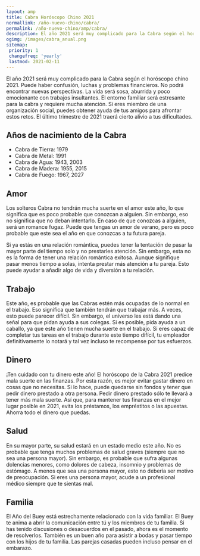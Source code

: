 ```yaml
---
layout: amp
title: Cabra Horóscopo Chino 2021
normallink: /año-nuevo-chino/cabra/
permalink: /año-nuevo-chino/amp/cabra/
description: El año 2021 será muy complicado para la Cabra según el horóscopo chino 2021. Puede haber confusión, luchas y problemas financieros. No podrá encontrar nuevas perspectivas. La vida será sosa, aburrida y poco emocionante con trabajos insultantes. El entorno familiar será estresante para la cabra y requiere mucha atención. Si eres miembro de una organización social, puedes obtener ayuda de tus amigos para afrontar estos retos. El último trimestre de 2021 traerá cierto alivio a tus dificultades.
ogimg: /images/cabra_anual.png
sitemap:
 priority: 1
 changefreq: 'yearly'
 lastmod: 2021-02-11
---
```


El año 2021 será muy complicado para la Cabra según el horóscopo chino 2021. Puede haber confusión, luchas y problemas financieros. No podrá encontrar nuevas perspectivas. La vida será sosa, aburrida y poco emocionante con trabajos insultantes. El entorno familiar será estresante para la cabra y requiere mucha atención. Si eres miembro de una organización social, puedes obtener ayuda de tus amigos para afrontar estos retos. El último trimestre de 2021 traerá cierto alivio a tus dificultades.

## Años de nacimiento de la Cabra
 - Cabra de Tierra: 1979
 - Cabra de Metal: 1991
 - Cabra de Agua: 1943, 2003
 - Cabra de Madera: 1955, 2015
 - Cabra de Fuego: 1967, 2027

## Amor
Los solteros Cabra no tendrán mucha suerte en el amor este año, lo que significa que es poco probable que conozcan a alguien. Sin embargo, eso no significa que no deban intentarlo. En caso de que conozcas a alguien, será un romance fugaz. Puede que tengas un amor de verano, pero es poco probable que este sea el año en que conozcas a tu futura pareja.

Si ya estás en una relación romántica, puedes tener la tentación de pasar la mayor parte del tiempo solo y no prestarles atención. Sin embargo, esta no es la forma de tener una relación romántica exitosa. Aunque signifique pasar menos tiempo a solas, intenta prestar más atención a tu pareja. Esto puede ayudar a añadir algo de vida y diversión a tu relación.

## Trabajo
Este año, es probable que las Cabras estén más ocupadas de lo normal en el trabajo. Eso significa que también tendrán que trabajar más. A veces, esto puede parecer difícil. Sin embargo, el universo les está dando una señal para que pidan ayuda a sus colegas. Si es posible, pida ayuda a un caballo, ya que este año tienen mucha suerte en el trabajo. Si eres capaz de completar tus tareas en el trabajo durante este tiempo difícil, tu empleador definitivamente lo notará y tal vez incluso te recompense por tus esfuerzos.

## Dinero
¡Ten cuidado con tu dinero este año! El horóscopo de la Cabra 2021 predice mala suerte en las finanzas. Por esta razón, es mejor evitar gastar dinero en cosas que no necesitas. Si lo hace, puede quedarse sin fondos y tener que pedir dinero prestado a otra persona. Pedir dinero prestado sólo te llevará a tener más mala suerte. Así que, para mantener tus finanzas en el mejor lugar posible en 2021, evita los préstamos, los empréstitos o las apuestas. Ahorra todo el dinero que puedas.

## Salud
En su mayor parte, su salud estará en un estado medio este año. No es probable que tenga muchos problemas de salud graves (siempre que no sea una persona mayor). Sin embargo, es probable que sufra algunas dolencias menores, como dolores de cabeza, insomnio y problemas de estómago. A menos que sea una persona mayor, esto no debería ser motivo de preocupación. Si eres una persona mayor, acude a un profesional médico siempre que te sientas mal.

## Familia
El Año del Buey está estrechamente relacionado con la vida familiar. El Buey te anima a abrir la comunicación entre tú y los miembros de tu familia. Si has tenido discusiones o desacuerdos en el pasado, ahora es el momento de resolverlos. También es un buen año para asistir a bodas y pasar tiempo con los hijos de tu familia. Las parejas casadas pueden incluso pensar en el embarazo.
